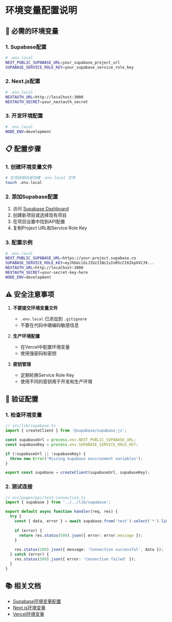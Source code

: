 # 环境变量配置说明

## 🔧 必需的环境变量

### 1. **Supabase配置**
```bash
# .env.local
NEXT_PUBLIC_SUPABASE_URL=your_supabase_project_url
SUPABASE_SERVICE_ROLE_KEY=your_supabase_service_role_key
```

### 2. **Next.js配置**
```bash
# .env.local
NEXTAUTH_URL=http://localhost:3000
NEXTAUTH_SECRET=your_nextauth_secret
```

### 3. **开发环境配置**
```bash
# .env.local
NODE_ENV=development
```

## 📋 配置步骤

### 1. **创建环境变量文件**
```bash
# 在项目根目录创建 .env.local 文件
touch .env.local
```

### 2. **添加Supabase配置**
1. 访问 [Supabase Dashboard](https://supabase.com/dashboard)
2. 创建新项目或选择现有项目
3. 在项目设置中找到API配置
4. 复制Project URL和Service Role Key

### 3. **配置示例**
```bash
# .env.local
NEXT_PUBLIC_SUPABASE_URL=https://your-project.supabase.co
SUPABASE_SERVICE_ROLE_KEY=eyJhbGciOiJIUzI1NiIsInR5cCI6IkpXVCJ9...
NEXTAUTH_URL=http://localhost:3000
NEXTAUTH_SECRET=your-secret-key-here
NODE_ENV=development
```

## ⚠️ 安全注意事项

1. **不要提交环境变量文件**
   - `.env.local` 已添加到 `.gitignore`
   - 不要在代码中硬编码敏感信息

2. **生产环境配置**
   - 在Vercel中配置环境变量
   - 使用强密码和密钥

3. **密钥管理**
   - 定期轮换Service Role Key
   - 使用不同的密钥用于开发和生产环境

## 🚀 验证配置

### 1. **检查环境变量**
```typescript
// src/lib/supabase.ts
import { createClient } from '@supabase/supabase-js';

const supabaseUrl = process.env.NEXT_PUBLIC_SUPABASE_URL;
const supabaseKey = process.env.SUPABASE_SERVICE_ROLE_KEY;

if (!supabaseUrl || !supabaseKey) {
  throw new Error('Missing Supabase environment variables');
}

export const supabase = createClient(supabaseUrl, supabaseKey);
```

### 2. **测试连接**
```typescript
// src/pages/api/test-connection.ts
import { supabase } from '../../lib/supabase';

export default async function handler(req, res) {
  try {
    const { data, error } = await supabase.from('test').select('*').limit(1);
    
    if (error) {
      return res.status(500).json({ error: error.message });
    }
    
    res.status(200).json({ message: 'Connection successful', data });
  } catch (error) {
    res.status(500).json({ error: 'Connection failed' });
  }
}
```

## 📚 相关文档

- [Supabase环境变量配置](https://supabase.com/docs/guides/getting-started/local-development#environment-variables)
- [Next.js环境变量](https://nextjs.org/docs/basic-features/environment-variables)
- [Vercel环境变量](https://vercel.com/docs/concepts/projects/environment-variables)
